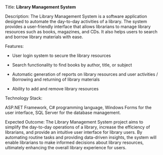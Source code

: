 
Title: **Library Management System**

Description: The Library Management System is a software application designed to automate the day-to-day activities of a library. The system provides a user-friendly interface that allows librarians to manage library resources such as books, magazines, and CDs. It also helps users to search and borrow library materials with ease.

Features:

- User login system to secure the library resources
* Search functionality to find books by author, title, or subject
+ Automatic generation of reports on library resources and user activities
/ Borrowing and returning of library materials
* Ability to add and remove library resources


Technology Stack:

ASP.NET Framework,
C# programming language,
Windows Forms for the user interface,
SQL Server for the database management.




Expected Outcome:
The Library Management System project aims to simplify the day-to-day operations of a library, increase the efficiency of librarians, and provide an intuitive user interface for library users. By automating routine tasks and providing data-driven insights, the system will enable librarians to make informed decisions about library resources, ultimately enhancing the overall library experience for users.
